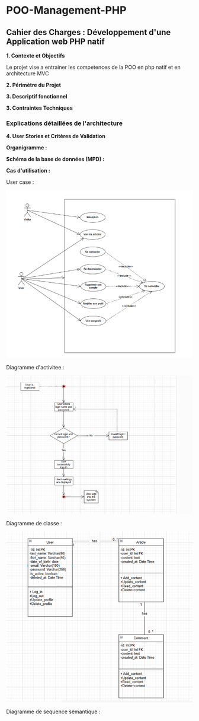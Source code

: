 # POO-Management-PHP

## Cahier des Charges : Développement d'une Application web PHP natif

<strong>1. Contexte et Objectifs</strong>
<p>Le projet vise a entrainer les competences de la POO en php natif et en architecture MVC</p>

<strong>2. Périmètre du Projet</strong>

<strong>3. Descriptif fonctionnel</strong>

<strong>3. Contraintes Techniques</strong>

### Explications détaillées de l'architecture

<strong>4. User Stories et Critères de Validation</strong>

<strong>Organigramme : </strong>

<strong>Schéma de la base de données (MPD) :</strong>

<strong>Cas d'utilisation
 : </strong>

 User case : 

![alt text](image-2.png)

 Diagramme d'activitee : 

 ![alt text](image-3.png)

Diagramme de classe : 

![alt text](image-4.png)

Diagramme de sequence semantique :


